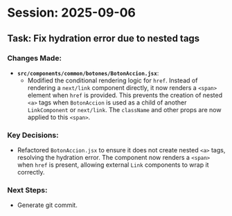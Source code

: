 # Session: 2025-09-06

## Task: Fix hydration error due to nested <a> tags

### Changes Made:
- **`src/components/common/botones/BotonAccion.jsx`**:
    - Modified the conditional rendering logic for `href`. Instead of rendering a `next/link` component directly, it now renders a `<span>` element when `href` is provided. This prevents the creation of nested `<a>` tags when `BotonAccion` is used as a child of another `LinkComponent` or `next/link`. The `className` and other props are now applied to this `<span>`.

### Key Decisions:
- Refactored `BotonAccion.jsx` to ensure it does not create nested `<a>` tags, resolving the hydration error. The component now renders a `<span>` when `href` is present, allowing external `Link` components to wrap it correctly.

### Next Steps:
- Generate git commit.
